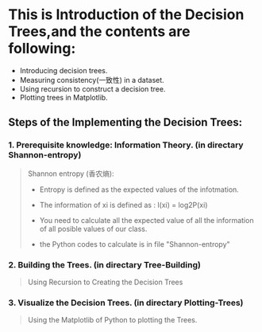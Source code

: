 # This is Introduction of the Decision Trees,and the contents are following:

- Introducing decision trees.
- Measuring consistency(一致性) in a dataset.
- Using recursion to construct a decision tree.
- Plotting trees in Matplotlib.



## Steps of the Implementing the Decision Trees:

### 1. Prerequisite knowledge: Information Theory. (in directary Shannon-entropy)
>Shannon entropy (香农熵):
>
>- Entropy is defined as the expected values of the infotmation.
>
>- The information of xi is defined as : l(xi) = log2P(xi)
>
>- You need to calculate all the expected value of all the information of all posible values of our class.
>
>- the Python codes to calculate is in file "Shannon-entropy"


### 2. Building the Trees.     (in directary Tree-Building)
> Using Recursion to Creating the Decision Trees

### 3. Visualize the Decision Trees.    (in directary Plotting-Trees)
> Using the Matplotlib of Python to plotting the Trees.
